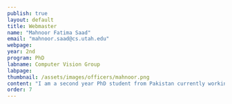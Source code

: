 ```yaml
---
publish: true
layout: default
title: Webmaster
name: "Mahnoor Fatima Saad"
email: "mahnoor.saad@cs.utah.edu"
webpage:
year: 2nd
program: PhD
labname: Computer Vision Group
labpage:
thumbnail: /assets/images/officers/mahnoor.png
content: "I am a second year PhD student from Pakistan currently working the domain of ML and AI. Outside of work, I love swimming, playing tennis and playing golf!"
order: 7
---
```

